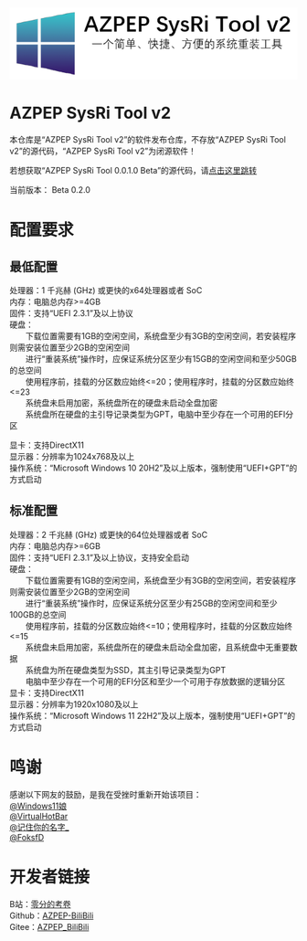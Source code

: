 ﻿![](images/HeadLogo.png)
# AZPEP SysRi Tool v2

本仓库是“AZPEP SysRi Tool v2”的软件发布仓库，不存放“AZPEP SysRi Tool v2”的源代码，“AZPEP SysRi Tool v2”为闭源软件！

若想获取“AZPEP SysRi Tool 0.0.1.0 Beta”的源代码，请[点击这里跳转](https://gitee.com/AZPEP_BiliBili/astv1-source-code)

当前版本： Beta 0.2.0

# 配置要求

## 最低配置

处理器：1 千兆赫 (GHz) 或更快的x64处理器或者 SoC \
内存：电脑总内存>=4GB \
固件：支持“UEFI 2.3.1”及以上协议 \
硬盘： \
&emsp;&emsp;下载位置需要有1GB的空闲空间，系统盘至少有3GB的空闲空间，若安装程序则需安装位置至少2GB的空闲空间\
&emsp;&emsp;进行“重装系统”操作时，应保证系统分区至少有15GB的空闲空间和至少50GB的总空间 \
&emsp;&emsp;使用程序前，挂载的分区数应始终<=20；使用程序时，挂载的分区数应始终<=23 \
&emsp;&emsp;系统盘未启用加密，系统盘所在的硬盘未启动全盘加密 \
&emsp;&emsp;系统盘所在硬盘的主引导记录类型为GPT，电脑中至少存在一个可用的EFI分区 

显卡：支持DirectX11 \
显示器：分辨率为1024x768及以上 \
操作系统：“Microsoft Windows 10 20H2”及以上版本，强制使用“UEFI+GPT”的方式启动

## 标准配置

处理器：2 千兆赫 (GHz) 或更快的64位处理器或者 SoC \
内存：电脑总内存>=6GB \
固件：支持“UEFI 2.3.1”及以上协议，支持安全启动 \
硬盘：\
&emsp;&emsp;下载位置需要有1GB的空闲空间，系统盘至少有3GB的空闲空间，若安装程序则需安装位置至少2GB的空闲空间\
&emsp;&emsp;进行“重装系统”操作时，应保证系统分区至少有25GB的空闲空间和至少100GB的总空间 \
&emsp;&emsp;使用程序前，挂载的分区数应始终<=10；使用程序时，挂载的分区数应始终<=15 \
&emsp;&emsp;系统盘未启用加密，系统盘所在的硬盘未启动全盘加密，且系统盘中无重要数据 \
&emsp;&emsp;系统盘为所在硬盘类型为SSD，其主引导记录类型为GPT\
&emsp;&emsp;电脑中至少存在一个可用的EFI分区和至少一个可用于存放数据的逻辑分区 \
显卡：支持DirectX11 \
显示器：分辨率为1920x1080及以上 \
操作系统：“Microsoft Windows 11 22H2”及以上版本，强制使用“UEFI+GPT”的方式启动


# 鸣谢
感谢以下网友的鼓励，是我在受挫时重新开始该项目： \
[@Windows11娘](https://space.bilibili.com/414666753) \
[@VirtualHotBar](https://space.bilibili.com/443230923) \
[@记住你的名字_](https://space.bilibili.com/1601172780) \
[@FoksfD](https://space.bilibili.com/1211966604) 

# 开发者链接
B站：[零分的考卷](https://space.bilibili.com/257391258) \
Github：[AZPEP-BiliBili](https://github.com/AZPEP-BiliBili) \
Gitee：[AZPEP_BiliBili](https://gitee.com/AZPEP_BiliBili)